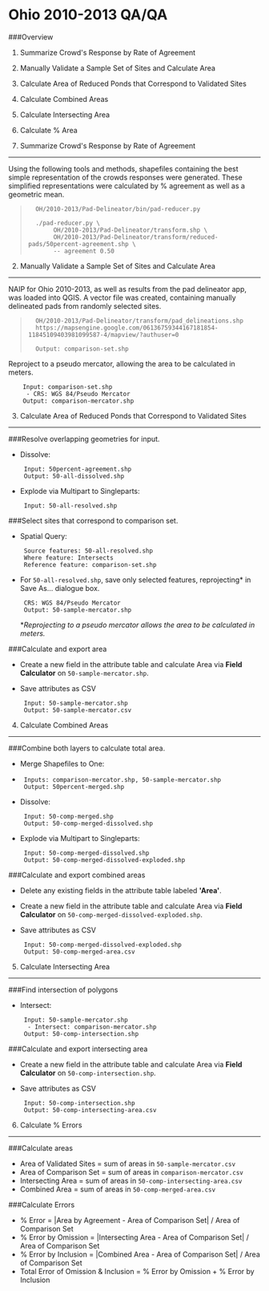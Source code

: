 Ohio 2010-2013 QA/QA
=====================
###Overview
1. Summarize Crowd's Response by Rate of Agreement
2. Manually Validate a Sample Set of Sites and Calculate Area
3. Calculate Area of Reduced Ponds that Correspond to Validated Sites
4. Calculate Combined Areas
5. Calculate Intersecting Area
6. Calculate % Area


1. Summarize Crowd's Response by Rate of Agreement
-------------------------------------------------------------

Using the following tools and methods, shapefiles containing the best simple representation of the crowds responses were generated. These simplified representations were calculated by % agreement as well as a geometric mean.

>	    OH/2010-2013/Pad-Delineator/bin/pad-reducer.py
>
>	    ./pad-reducer.py \ 
>		     OH/2010-2013/Pad-Delineator/transform.shp \
>		     OH/2010-2013/Pad-Delineator/transform/reduced-pads/50percent-agreement.shp \
>		     -- agreement 0.50

2. Manually Validate a Sample Set of Sites and Calculate Area
-------------------------------------------------------------
NAIP for Ohio 2010-2013, as well as results from the pad delineator app, was loaded into QGIS. A vector file was created, containing manually delineated pads from randomly selected sites.
	
>		OH/2010-2013/Pad-Delineator/transform/pad_delineations.shp
>		https://mapsengine.google.com/06136759344167181854-11845109403981099587-4/mapview/?authuser=0
>	 
>		Output: comparison-set.shp


Reproject to a pseudo mercator, allowing the area to be calculated in meters.

		Input: comparison-set.shp
		 - CRS: WGS 84/Pseudo Mercator
		Output: comparison-mercator.shp

3. Calculate Area of Reduced Ponds that Correspond to Validated Sites
--------------------------------------------------------------------
###Resolve overlapping geometries for input.

 - Dissolve:

		Input: 50percent-agreement.shp
		Output: 50-all-dissolved.shp

 - Explode via Multipart to Singleparts:

		Input: 50-all-resolved.shp


###Select sites that correspond to comparison set.

 - Spatial Query:
	
		Source features: 50-all-resolved.shp
		Where feature: Intersects
		Reference feature: comparison-set.shp

 - For `50-all-resolved.shp`, save only selected features, reprojecting* in Save As... dialogue box.

	
		CRS: WGS 84/Pseudo Mercator
		Output: 50-sample-mercator.shp
		
	**Reprojecting to a pseudo mercator allows the area to be calculated in meters.*


###Calculate and export area

 - Create a new field in the attribute table and calculate Area via **Field Calculator** on `50-sample-mercator.shp`.

 - Save attributes as CSV
		
		Input: 50-sample-mercator.shp
		Output: 50-sample-mercator.csv

4. Calculate Combined Areas
------------------------------------------------------------------
###Combine both layers to calculate total area.
 - Merge Shapefiles to One:
 - 
		Inputs: comparison-mercator.shp, 50-sample-mercator.shp
		Output: 50percent-merged.shp  - Dissolve:	
		Input: 50-comp-merged.shp
		Output: 50-comp-merged-dissolved.shp - Explode via Multipart to Singleparts:
		Input: 50-comp-merged-dissolved.shp
		Output: 50-comp-merged-dissolved-exploded.shp

###Calculate and export combined areas
 - Delete any existing fields in the attribute table labeled **'Area'**.  - Create a new field in the attribute table and calculate Area via **Field Calculator** on `50-comp-merged-dissolved-exploded.shp`. - Save attributes as CSV				Input: 50-comp-merged-dissolved-exploded.shp		Output: 50-comp-merged-area.csv

5. Calculate Intersecting Area
-------------------------------------------------------------------

###Find intersection of polygons

 - Intersect: 			Input: 50-sample-mercator.shp		 - Intersect: comparison-mercator.shp		Output: 50-comp-intersection.shp
###Calculate and export intersecting area
 - Create a new field in the attribute table and calculate Area via **Field Calculator** on `50-comp-intersection.shp`. - Save attributes as CSV				Input: 50-comp-intersection.shp		Output: 50-comp-intersecting-area.csv6. Calculate % Errors----------------------------------------------------------------###Calculate areas

- Area of Validated Sites = sum of areas in `50-sample-mercator.csv`- Area of Comparison Set = sum of areas in `comparison-mercator.csv`- Intersecting Area = sum of areas in `50-comp-intersecting-area.csv`- Combined Area = sum of areas in `50-comp-merged-area.csv`###Calculate Errors
- % Error = |Area by Agreement - Area of Comparison Set| / Area of Comparison Set- % Error by Omission = |Intersecting Area - Area of Comparison Set| / Area of Comparison Set- % Error by Inclusion = |Combined Area - Area of Comparison Set| / Area of Comparison Set- Total Error of Omission & Inclusion = % Error by Omission + % Error by Inclusion